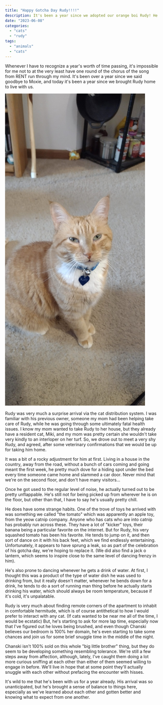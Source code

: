 ```yaml
---
title: "Happy Gotcha Day Rudy!!!!"
description: It's been a year since we adopted our orange boi Rudy! He is our favorite little man.
date: "2023-06-08"
categories: 
  - "cats"
  - "rudy"
tags: 
  - "animals"
  - "cats"
---
```


Whenever I have to recognize a year's worth of time passing, it's impossible for me not to at the very least have one round of the chorus of the song from RENT run through my mind. It's been over a year since we said goodbye to Moxie, and today it's been a year since we brought Rudy home to live with us.

![](images/IMG_20230607_201536624-1-scaled.jpg)

Rudy was very much a surprise arrival via the cat distribution system. I was familiar with his previous owner, someone my mom had been helping take care of Rudy, while he was going through some ultimately fatal health issues. I know my mom wanted to take Rudy to her house, but they already have a resident cat, Miki, and my mom was pretty certain she wouldn't take very kindly to an interloper on her turf. So, we drove out to meet a very shy Rudy, and agreed, after some veterinary confirmations that we would be up for taking him home.

It was a bit of a rocky adjustment for him at first. Living in a house in the country, away from the road, without a bunch of cars coming and going meant the first week, he pretty much dove for a hiding spot under the bed every time someone came home and slammed a car door. Never mind that we're on the second floor, and don't have many visitors...

Once he got used to the regular level of noise, he actually turned out to be pretty unflappable. He's still not for being picked up from wherever he is on the floor, but other than that, I have to say he's usually pretty chill.

He does have some strange habits. One of the trove of toys he arrived with was something we called "the tomato" which was apparently an apple toy, from the yeow catnip company. Anyone who has cats who are into catnip has probably run across these. They have a lot of "kicker" toys, their banana being a particular favorite on the internet. But for Rudy, his very squashed tomato has been his favorite. He tends to jump on it, and then sort of dance on it with his back feet, which we find endlessly entertaining. Unfortunately, it appears to have sprung a leak, so as part of the celebration of his gotcha day, we're hoping to replace it. (We did also find a jack o lantern, which seems to inspire close to the same level of dancing frenzy in him).

He's also prone to dancing whenever he gets a drink of water. At first, I thought this was a product of the type of water dish he was used to drinking from, but it really doesn't matter, whenever he bends down for a drink, he tends to do a sort of running man thing before he actually starts drinking his water, which should always be room temperature, because if it's cold, it's unpalatable.

Rudy is very much about finding remote corners of the apartment to inhabit in comfortable hermitude, which is of course antithetical to how I would prefer to interact with any cat. (If cats wanted to be near me all of the time, I would be ecstatic) But, he's starting to ask for more lap time, especially now that I've figured out he loves being brushed, and even though Chanski believes our bedroom is 100% her domain, he's even starting to take some chances and join us for some brief snuggle time in the middle of the night.

Chanski isn't 100% sold on this whole "big little brother" thing, but they do seem to be developing something resembling tolerance. We're still a few steps away from affection, although, lately, I've caught them doing a lot more curious sniffing at each other than either of them seemed willing to engage in before. We'll live in hope that at some point they'll actually snuggle with each other without prefacing the encounter with hisses.

It's wild to me that he's been with us for a year already. His arrival was so unanticipated, but he's brought a sense of balance to things here, especially as we've learned about each other and gotten better and knowing what to expect from one another.
